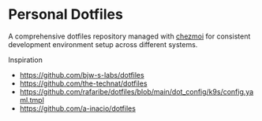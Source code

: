 # Personal Dotfiles

A comprehensive dotfiles repository managed with [chezmoi](https://www.chezmoi.io/) for consistent development environment setup across different systems.

Inspiration

- https://github.com/bjw-s-labs/dotfiles
- https://github.com/the-technat/dotfiles
- https://github.com/rafaribe/dotfiles/blob/main/dot_config/k9s/config.yaml.tmpl
- https://github.com/a-inacio/dotfiles